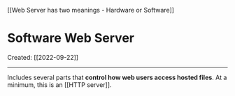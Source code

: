 [[Web Server has two meanings - Hardware or Software]]

# Software Web Server
Created:  [[2022-09-22]]

---
Includes several parts that **control how web users access hosted files**.
At a minimum, this is an [[HTTP server]]. 











